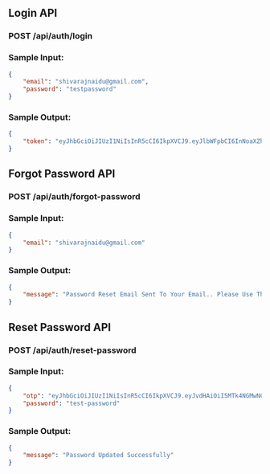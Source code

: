
## Login API

### POST /api/auth/login

### Sample Input:

```json
{
    "email": "shivarajnaidu@gmail.com",
    "password": "testpassword"
}
```
### Sample Output:

```json
{
    "token": "eyJhbGciOiJIUzI1NiIsInR5cCI6IkpXVCJ9.eyJlbWFpbCI6InNoaXZhcmFqbmFpZHVAZ21haWwuY29tIiwicHJvdmlkZXIiOiJsb2NhbCIsInVzZXJJZCI6IjhlODc4NmZjLWU5MmQtNGM2NC1hYmI4LTg0MTgzMzgyNDYzNCIsInByb2ZpbGVJZCI6ImFkNGFhZjE3LWY5YjEtNDM3MS1iNzU0LWQzYmFlZDUxOTVhMCIsImlhdCI6MTUzMDI3NDY1MCwiZXhwIjoxNTMwMjc4MjUwfQ.NJjZeMnMB3bPsSTAbFkQy3N8dTHyretRHB3ii1LWVqM"
}
```


## Forgot Password API

### POST /api/auth/forgot-password

### Sample Input:

```json
{
    "email": "shivarajnaidu@gmail.com"
}
```

### Sample Output:

```json
{
    "message": "Password Reset Email Sent To Your Email.. Please Use That Link To Reset Your Password"
}
```


## Reset Password API

### POST /api/auth/reset-password

### Sample Input:

```json
{
    "otp": "eyJhbGciOiJIUzI1NiIsInR5cCI6IkpXVCJ9.eyJvdHAiOiI5MTk4NGMwNC00ZTE5LTRhYTAtOTNjOC0yNTMzNWViNTNhMDUiLCJpYXQiOjE1MzY5MjY3MTgsImV4cCI6MTUzNjkzMDMxOH0.hlk5b4j1fX50VB64YVGFAkNLvEnYiO8ZvBEdeSRZtlw",
    "password": "test-password"
}
```

### Sample Output:

```json
{
    "message": "Password Updated Successfully"
}
```
